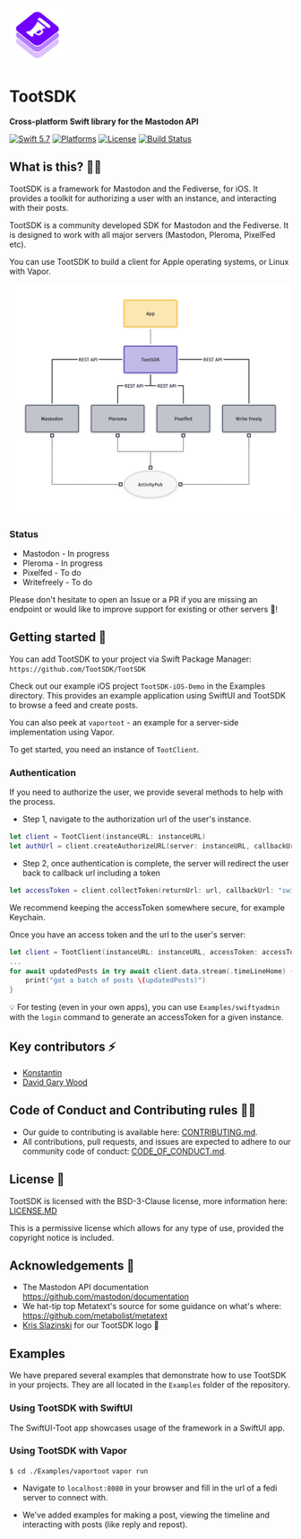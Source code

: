 <p><img src="./media/logo.svg" width="100" /></p>

# TootSDK

<p><strong>Cross-platform Swift library for the Mastodon API</strong></p>

<p>
    <a href="https://developer.apple.com/swift/"><img alt="Swift 5.7" src="https://img.shields.io/badge/swift-5.7-orange.svg?style=flat"></a>
    <a href="https://developer.apple.com/swift/"><img alt="Platforms" src="https://img.shields.io/badge/platform-iOS%20%7C%20macOS%20%7C%20tvOS%20%7C%20watchOS%20%7C%20Linux-blueviolet"></a>
    <a href="https://github.com/TootSDK/TootSDK/blob/main/LICENSE.md"><img alt="License" src="https://img.shields.io/github/license/TootSDK/TootSDK.svg?maxAge=2592000"></a>
    <a href="https://github.com/TootSDK/TootSDK/actions"><img alt="Build Status" src="https://github.com/TootSDK/TootSDK/actions/workflows/build.yml/badge.svg"></a>
</p>

## What is this? 🙋‍♂️

TootSDK is a framework for Mastodon and the Fediverse, for iOS. It provides a toolkit for authorizing a user with an instance, and interacting with their posts.

TootSDK is a community developed SDK for Mastodon and the Fediverse.
It is designed to work with all major servers (Mastodon, Pleroma, PixelFed etc).

You can use TootSDK to build a client for Apple operating systems, or Linux with Vapor.

![overview of how TootSDK integrates with fedi platforms](/media/overview.png)

### Status

- Mastodon - In progress
- Pleroma - In progress
- Pixelfed - To do
- Writefreely - To do

Please don't hesitate to open an Issue or a PR if you are missing an endpoint or would like to improve support for existing or other servers 🙏!

## Getting started 🏁

You can add TootSDK to your project via Swift Package Manager:
`https://github.com/TootSDK/TootSDK`

Check out our example iOS project `TootSDK-iOS-Demo` in the Examples directory. This provides an example application using SwiftUI and TootSDK to browse a feed and create posts.

You can also peek at `vaportoot` - an example for a server-side implementation using Vapor.

To get started, you need an instance of `TootClient`.

### Authentication

If you need to authorize the user, we provide several methods to help with the process.

- Step 1, navigate to the authorization url of the user's instance.

```swift
let client = TootClient(instanceURL: instanceURL)
let authUrl = client.createAuthorizeURL(server: instanceURL, callbackUrl: "swiftuitoot://test")
```

- Step 2, once authentication is complete, the server will redirect the user back to callback url including a token

```swift
let accessToken = client.collectToken(returnUrl: url, callbackUrl: "swiftuitoot://test")
```

We recommend keeping the accessToken somewhere secure, for example Keychain.

Once you have an access token and the url to the user's server:

```swift
let client = TootClient(instanceURL: instanceURL, accessToken: accessToken)
...
for await updatedPosts in try await client.data.stream(.timeLineHome) {
    print("got a batch of posts \(updatedPosts)")
}
```

💡 For testing (even in your own apps), you can use `Examples/swiftyadmin` with the `login` command to generate an accessToken for a given instance.

## Key contributors ⚡️

- [Konstantin](https://m.iamkonstantin.eu/konstantin)
- [David Gary Wood](https://social.davidgarywood.com/@davidgarywood)

## Code of Conduct and Contributing rules 🧑‍⚖️

- Our guide to contributing is available here: [CONTRIBUTING.md](CONTRIBUTING.md).
- All contributions, pull requests, and issues are expected to adhere to our community code of conduct: [CODE_OF_CONDUCT.md](CODE_OF_CONDUCT.md).

## License 📃

TootSDK is licensed with the BSD-3-Clause license, more information here: [LICENSE.MD](LICENSE.md)

This is a permissive license which allows for any type of use, provided the copyright notice is included.

## Acknowledgements 🙏

- The Mastodon API documentation https://github.com/mastodon/documentation
- We hat-tip top Metatext's source for some guidance on what's where: https://github.com/metabolist/metatext
- [Kris Slazinski](https://mastodon.social/@kslazinski) for our TootSDK logo 🤩

## Examples

We have prepared several examples that demonstrate how to use TootSDK in your projects.
They are all located in the `Examples` folder of the repository.

### Using TootSDK with SwiftUI

The SwiftUI-Toot app showcases usage of the framework in a SwiftUI app.

### Using TootSDK with Vapor

`$ cd ./Examples/vaportoot`
`vapor run`

- Navigate to `localhost:8080` in your browser and fill in the url of a fedi server to connect with.

- We've added examples for making a post, viewing the timeline and interacting with posts (like reply and repost).
